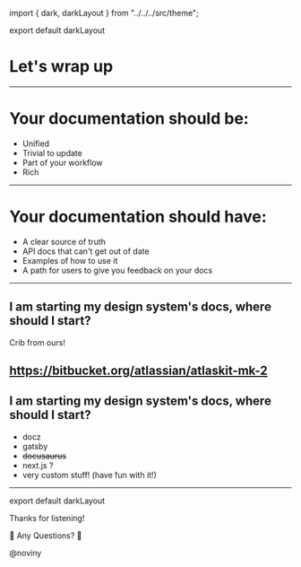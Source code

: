 import { dark, darkLayout } from "../../../src/theme";

export default darkLayout

# Let's wrap up
---
# Your documentation should be:

- Unified
- Trivial to update
- Part of your workflow
- Rich
---
# Your documentation should have:

- A clear source of truth
- API docs that can't get out of date
- Examples of how to use it
- A path for users to give you feedback on your docs
---
## I am starting my design system's docs, where should I start?

Crib from ours!

https://bitbucket.org/atlassian/atlaskit-mk-2
---
## I am starting my design system's docs, where should I start?

- docz
- gatsby
- ~~docusaurus~~
- next.js ?
- very custom stuff! (have fun with it!)
---
export default darkLayout

Thanks for listening!

🤔 Any Questions? 🤔

@noviny